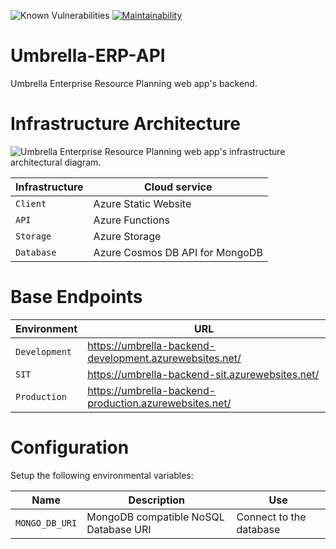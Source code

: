 ![Known Vulnerabilities](https://snyk.io/test/github/JaKTR/Umbrella-ERP-API/badge.svg)
[![Maintainability](https://api.codeclimate.com/v1/badges/1455525ce4f602db9f48/maintainability)](https://codeclimate.com/github/JaKTR/Umbrella-ERP-API/maintainability)

# Umbrella-ERP-API  
Umbrella Enterprise Resource Planning web app's backend. 

# Infrastructure Architecture
![Umbrella Enterprise Resource Planning web app's infrastructure architectural diagram.](https://umbrellaerpdevelopment.blob.core.windows.net/public/Infrastructure%20Architectural%20Diagram.svg)

|Infrastructure|Cloud service
|--|--|
|`Client`|Azure Static Website
|`API`|Azure Functions
|`Storage`|Azure Storage
|`Database`|Azure Cosmos DB API for MongoDB
  
# Base Endpoints
|Environment|URL
|--|--|
|`Development`|https://umbrella-backend-development.azurewebsites.net/
|`SIT`|https://umbrella-backend-sit.azurewebsites.net/
|`Production`|https://umbrella-backend-production.azurewebsites.net/
  
# Configuration  
Setup the following environmental variables:

|Name|Description|Use
|--|--|--|
|`MONGO_DB_URI`|MongoDB compatible NoSQL Database URI|Connect to the database
